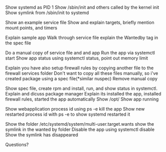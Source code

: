 Show systemd as PID 1
Show /sbin/init and others  called by the kernel init
Show symlink from /sbin/init to systemd

Show an example service file
Show and explain targets, briefly mention mount points, and timers

Explain sample app
Walk through service file
explain the Wantedby tag in the spec file

Do a manual copy of service file and and app
Run the app via systemctl start
Show app status using systemctl status, point out memory limit 

Explain you have also setup firewall rules by copying another file to the firewall services folder
Don't want to copy all these files manually, so i've created package using a spec file(*similar nuspec)
Remove manual copy

Show spec file, create rpm and install, run, and show status in systemctl.
Explain and dicuss package manager
Explain its installed the app, installed firewall rules, started the app automatically
Show /opt/
Show app running

Show webapplication process id using  ps -e
kill the app
Show new restarted process id with ps -e to show systemd restarted it

Show the folder /etc/systemd/system/multi-user.target.wants
show the symlink in the wanted by folder
Disable the app using systemctl disable
Show the symlink has disappeared

Questions?

